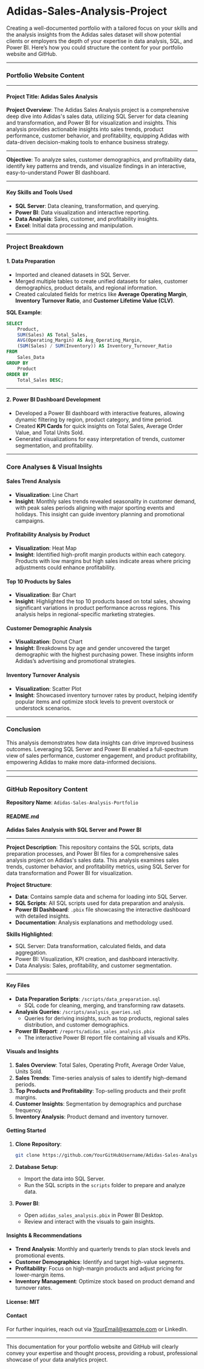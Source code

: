 # Adidas-Sales-Analysis-Project

Creating a well-documented portfolio with a tailored focus on your skills and the analysis insights from the Adidas sales dataset will show potential clients or employers the depth of your expertise in data analysis, SQL, and Power BI. Here’s how you could structure the content for your portfolio website and GitHub.

---

### **Portfolio Website Content**

---

#### **Project Title**: Adidas Sales Analysis

**Project Overview**:
The Adidas Sales Analysis project is a comprehensive deep dive into Adidas's sales data, utilizing SQL Server for data cleaning and transformation, and Power BI for visualization and insights. This analysis provides actionable insights into sales trends, product performance, customer behavior, and profitability, equipping Adidas with data-driven decision-making tools to enhance business strategy.

---

**Objective**:
To analyze sales, customer demographics, and profitability data, identify key patterns and trends, and visualize findings in an interactive, easy-to-understand Power BI dashboard.

---

#### **Key Skills and Tools Used**
- **SQL Server**: Data cleaning, transformation, and querying.
- **Power BI**: Data visualization and interactive reporting.
- **Data Analysis**: Sales, customer, and profitability insights.
- **Excel**: Initial data processing and manipulation.

---

### **Project Breakdown**

#### **1. Data Preparation**
   - Imported and cleaned datasets in SQL Server.
   - Merged multiple tables to create unified datasets for sales, customer demographics, product details, and regional information.
   - Created calculated fields for metrics like **Average Operating Margin**, **Inventory Turnover Ratio**, and **Customer Lifetime Value (CLV)**.

**SQL Example**:
```sql
SELECT 
    Product,
    SUM(Sales) AS Total_Sales,
    AVG(Operating_Margin) AS Avg_Operating_Margin,
    (SUM(Sales) / SUM(Inventory)) AS Inventory_Turnover_Ratio
FROM 
    Sales_Data
GROUP BY 
    Product
ORDER BY 
    Total_Sales DESC;
```

---

#### **2. Power BI Dashboard Development**
   - Developed a Power BI dashboard with interactive features, allowing dynamic filtering by region, product category, and time period.
   - Created **KPI Cards** for quick insights on Total Sales, Average Order Value, and Total Units Sold.
   - Generated visualizations for easy interpretation of trends, customer segmentation, and profitability.

---

### **Core Analyses & Visual Insights**

#### **Sales Trend Analysis**
   - **Visualization**: Line Chart
   - **Insight**: Monthly sales trends revealed seasonality in customer demand, with peak sales periods aligning with major sporting events and holidays. This insight can guide inventory planning and promotional campaigns.

#### **Profitability Analysis by Product**
   - **Visualization**: Heat Map
   - **Insight**: Identified high-profit margin products within each category. Products with low margins but high sales indicate areas where pricing adjustments could enhance profitability.

#### **Top 10 Products by Sales**
   - **Visualization**: Bar Chart
   - **Insight**: Highlighted the top 10 products based on total sales, showing significant variations in product performance across regions. This analysis helps in regional-specific marketing strategies.

#### **Customer Demographic Analysis**
   - **Visualization**: Donut Chart
   - **Insight**: Breakdowns by age and gender uncovered the target demographic with the highest purchasing power. These insights inform Adidas’s advertising and promotional strategies.

#### **Inventory Turnover Analysis**
   - **Visualization**: Scatter Plot
   - **Insight**: Showcased inventory turnover rates by product, helping identify popular items and optimize stock levels to prevent overstock or understock scenarios.

---

### **Conclusion**

This analysis demonstrates how data insights can drive improved business outcomes. Leveraging SQL Server and Power BI enabled a full-spectrum view of sales performance, customer engagement, and product profitability, empowering Adidas to make more data-informed decisions.

---

---

### **GitHub Repository Content**

**Repository Name**: `Adidas-Sales-Analysis-Portfolio`

#### **README.md**

**Adidas Sales Analysis with SQL Server and Power BI**

---

**Project Description**:
This repository contains the SQL scripts, data preparation processes, and Power BI files for a comprehensive sales analysis project on Adidas's sales data. This analysis examines sales trends, customer behavior, and profitability metrics, using SQL Server for data transformation and Power BI for visualization.

**Project Structure**:
- **Data**: Contains sample data and schema for loading into SQL Server.
- **SQL Scripts**: All SQL scripts used for data preparation and analysis.
- **Power BI Dashboard**: `.pbix` file showcasing the interactive dashboard with detailed insights.
- **Documentation**: Analysis explanations and methodology used.

**Skills Highlighted**:
- SQL Server: Data transformation, calculated fields, and data aggregation.
- Power BI: Visualization, KPI creation, and dashboard interactivity.
- Data Analysis: Sales, profitability, and customer segmentation.

---

#### **Key Files**

- **Data Preparation Scripts**: `/scripts/data_preparation.sql`
  - SQL code for cleaning, merging, and transforming raw datasets.
- **Analysis Queries**: `/scripts/analysis_queries.sql`
  - Queries for deriving insights, such as top products, regional sales distribution, and customer demographics.
- **Power BI Report**: `/reports/adidas_sales_analysis.pbix`
  - The interactive Power BI report file containing all visuals and KPIs.

#### **Visuals and Insights**

1. **Sales Overview**: Total Sales, Operating Profit, Average Order Value, Units Sold.
2. **Sales Trends**: Time-series analysis of sales to identify high-demand periods.
3. **Top Products and Profitability**: Top-selling products and their profit margins.
4. **Customer Insights**: Segmentation by demographics and purchase frequency.
5. **Inventory Analysis**: Product demand and inventory turnover.

#### **Getting Started**

1. **Clone Repository**:
   ```bash
   git clone https://github.com/YourGitHubUsername/Adidas-Sales-Analysis-Portfolio.git
   ```

2. **Database Setup**:
   - Import the data into SQL Server.
   - Run the SQL scripts in the `scripts` folder to prepare and analyze data.

3. **Power BI**:
   - Open `adidas_sales_analysis.pbix` in Power BI Desktop.
   - Review and interact with the visuals to gain insights.

#### **Insights & Recommendations**

- **Trend Analysis**: Monthly and quarterly trends to plan stock levels and promotional events.
- **Customer Demographics**: Identify and target high-value segments.
- **Profitability**: Focus on high-margin products and adjust pricing for lower-margin items.
- **Inventory Management**: Optimize stock based on product demand and turnover rates.

#### **License**: MIT

#### **Contact**
For further inquiries, reach out via [YourEmail@example.com](mailto:YourEmail@example.com) or LinkedIn.

---

This documentation for your portfolio website and GitHub will clearly convey your expertise and thought process, providing a robust, professional showcase of your data analytics project.

